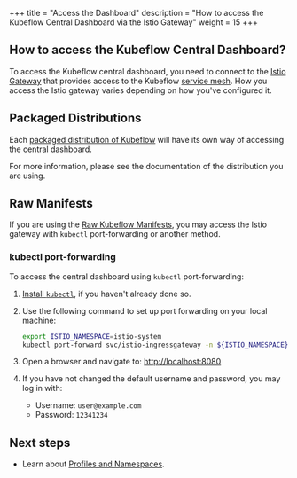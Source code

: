 +++
title = "Access the Dashboard"
description = "How to access the Kubeflow Central Dashboard via the Istio Gateway"
weight = 15
+++

## How to access the Kubeflow Central Dashboard?

To access the Kubeflow central dashboard, you need to connect to the [Istio Gateway](https://istio.io/docs/concepts/traffic-management/#gateways) that provides access to the Kubeflow [service mesh](https://istio.io/docs/concepts/what-is-istio/#what-is-a-service-mesh).
How you access the Istio gateway varies depending on how you've configured it.

## Packaged Distributions

Each [packaged distribution of Kubeflow](/docs/started/installing-kubeflow/#packaged-distributions-of-kubeflow) will have its own way of accessing the central dashboard.

For more information, please see the documentation of the distribution you are using.

## Raw Manifests

If you are using the [Raw Kubeflow Manifests](/docs/started/installing-kubeflow/#raw-kubeflow-manifests), you may access the Istio gateway with `kubectl` port-forwarding or another method.

### kubectl port-forwarding

To access the central dashboard using `kubectl` port-forwarding:

1. [Install `kubectl`](https://kubernetes.io/docs/tasks/tools/install-kubectl/), if you haven't already done so.
2. Use the following command to set up port forwarding on your local machine:

    ```bash
    export ISTIO_NAMESPACE=istio-system
    kubectl port-forward svc/istio-ingressgateway -n ${ISTIO_NAMESPACE} 8080:80
    ```

3. Open a browser and navigate to: [http://localhost:8080](http://localhost:8080)
4. If you have not changed the default username and password, you may log in with:
    - Username: `user@example.com`
    - Password: `12341234`

## Next steps

- Learn about [Profiles and Namespaces](/docs/components/central-dash/profiles/).